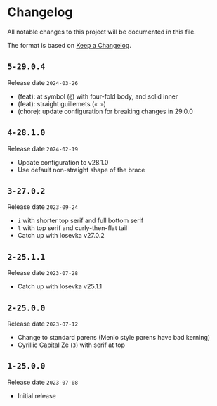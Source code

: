 # Changelog

All notable changes to this project will be documented in this file.

The format is based on [Keep a Changelog](https://keepachangelog.com/en/1.0.0/).

## `5-29.0.4`

Release date `2024-03-26`

- (feat): at symbol (`@`) with four-fold body, and solid inner
- (feat): straight guillemets (`« »`)
- (chore): update configuration for breaking changes in 29.0.0

## `4-28.1.0`

Release date `2024-02-19`

- Update configuration to v28.1.0
- Use default non-straight shape of the brace

## `3-27.0.2`

Release date `2023-09-24`

- `i` with shorter top serif and full bottom serif
- `l` with top serif and curly-then-flat tail
- Catch up with Iosevka v27.0.2

## `2-25.1.1`

Release date `2023-07-28`

- Catch up with Iosevka v25.1.1

## `2-25.0.0`

Release date `2023-07-12`

- Change to standard parens (Menlo style parens have bad kerning)
- Cyrillic Capital Ze (`З`) with serif at top

## `1-25.0.0`

Release date `2023-07-08`

- Initial release
